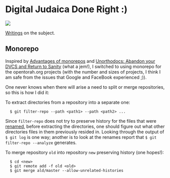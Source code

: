 # Digital Judaica Done Right :)

![](https://github.com/opentorah/store/workflows/CI/badge.svg)

[Writings](http://www.opentorah.org) on the subject.


## Monorepo ##

Inspired by [Advantages of monorepos](https://danluu.com/monorepo/) and
[Unorthodocs: Abandon your DVCS and Return to Sanity](https://www.bitquabit.com/post/unorthodocs-abandon-your-dvcs-and-return-to-sanity/)
(what a jem!), I switched to using monorepo for the opentorah.org projects
(with the number and sizes of projects, I think I am safe from the issues that
Google and FaceBook experienced ;)).

One never knows when there will arise a need to split or merge repositories,
so this is how I did it:

To extract directories from a repository into a separate one:

```
  $ git filter-repo --path <path1> --path <path2> ...
```

Since `filter-repo` does not try to preserve history for the files that were
[renamed](https://github.com/newren/git-filter-repo/issues/25), before
extracting the directories, one should figure out what other directories
files in them previously resided in. Looking through the output of
`$ git log` is one way; another is to look at the renames report that
`$ git filter-repo --analyze` generates.

To merge repository `old` into repository `new` preserving history (one hopes!):

```
  $ cd <new>
  $ git remote add -f old <old>
  $ git merge ald/master --allow-unrelated-histories
```
